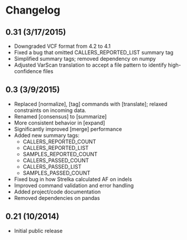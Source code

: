 Changelog
================

## 0.31 (3/17/2015)
 * Downgraded VCF format from 4.2 to 4.1
 * Fixed a bug that omitted CALLERS_REPORTED_LIST summary tag
 * Simplified summary tags; removed dependency on numpy
 * Adjusted VarScan translation to accept a file pattern to identify high-confidence files 


## 0.3 (3/9/2015)
 * Replaced [normalize], [tag] commands with [translate]; relaxed constraints on incoming data.
 * Renamed [consensus] to [summarize]
 * More consistent behavior in [expand]
 * Significantly improved [merge] performance 
 * Added new summary tags:
   * CALLERS_REPORTED_COUNT
   * CALLERS_REPORTED_LIST
   * SAMPLES_REPORTED_COUNT
   * CALLERS_PASSED_COUNT
   * CALLERS_PASSED_LIST
   * SAMPLES_PASSED_COUNT
 * Fixed bug in how Strelka calculated AF on indels
 * Improved command validation and error handling
 * Added project/code documentation 
 * Removed dependencies on pandas
  
  
## 0.21 (10/2014)
 * Initial public release


